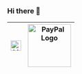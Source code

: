 ### Hi there 👋

|[<img src="https://static-exp1.licdn.com/sc/h/2if24wp7oqlodqdlgei1n1520" alt="LinkedIn Logo" width="24">](https://www.linkedin.com/in/davidmanassa/) | [<img src="https://www.paypalobjects.com/webstatic/mktg/Logo/pp-logo-100px.png" alt="PayPal Logo" width="100">](http://paypal.me/davidmanassa)
|---|--|

<!--
**davidmanassa/davidmanassa** is a ✨ _special_ ✨ repository because its `README.md` (this file) appears on your GitHub profile.

Here are some ideas to get you started:

- 🔭 I’m currently working on ...
- 🌱 I’m currently learning ...
- 👯 I’m looking to collaborate on ...
- 🤔 I’m looking for help with ...
- 💬 Ask me about ...
- 📫 How to reach me: ...
- 😄 Pronouns: ...
- ⚡ Fun fact: ...
-->
